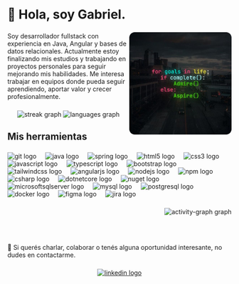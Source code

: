 <h1 align="left">👋 Hola, soy Gabriel.</h1>

###

<img align="right" height="230" src="motivational.png"  />

###

<p align="left"">Soy desarrollador fullstack con experiencia en Java, Angular y bases de datos relacionales. Actualmente estoy finalizando mis estudios y trabajando en proyectos personales para seguir mejorando mis habilidades. Me interesa trabajar en equipos donde pueda seguir aprendiendo, aportar valor y crecer profesionalmente.</p>

###

<div align="center">
  <img src="https://streak-stats.demolab.com?user=GabrielDeMaussion&locale=es&mode=weekly&theme=react&hide_border=false&border_radius=5&date_format=j/n%5B/Y%5D" height="120" alt="streak graph"  />
  <img src="https://github-readme-stats.vercel.app/api/top-langs?username=GabrielDeMaussion&locale=es&hide_title=false&layout=compact&card_width=320&langs_count=5&theme=react&hide_border=false&order=2" height="120" alt="languages graph"  />
</div>


###

<h2 align="left">Mis herramientas</h2>

###

<div align="left">
  <img src="https://cdn.jsdelivr.net/gh/devicons/devicon/icons/git/git-original.svg" height="30" alt="git logo"  />
  <img width="12" />
  <img src="https://cdn.jsdelivr.net/gh/devicons/devicon/icons/java/java-original.svg" height="30" alt="java logo"  />
  <img width="12" />
  <img src="https://cdn.jsdelivr.net/gh/devicons/devicon/icons/spring/spring-original.svg" height="30" alt="spring logo"  />
  <img width="12" />
  <img src="https://cdn.jsdelivr.net/gh/devicons/devicon/icons/html5/html5-original.svg" height="30" alt="html5 logo"  />
  <img width="12" />
  <img src="https://cdn.jsdelivr.net/gh/devicons/devicon/icons/css3/css3-original.svg" height="30" alt="css3 logo"  />
  <img width="12" />
  <img src="https://cdn.jsdelivr.net/gh/devicons/devicon/icons/javascript/javascript-original.svg" height="30" alt="javascript logo"  />
  <img width="12" />
  <img src="https://cdn.jsdelivr.net/gh/devicons/devicon/icons/typescript/typescript-original.svg" height="30" alt="typescript logo"  />
  <img width="12" />
  <img src="https://cdn.jsdelivr.net/gh/devicons/devicon/icons/bootstrap/bootstrap-original.svg" height="30" alt="bootstrap logo"  />
  <img width="12" />
  <img src="https://cdn.jsdelivr.net/gh/devicons/devicon/icons/tailwindcss/tailwindcss-original-wordmark.svg" height="30" alt="tailwindcss logo"  />
  <img width="12" />
  <img src="https://cdn.jsdelivr.net/gh/devicons/devicon/icons/angularjs/angularjs-original.svg" height="30" alt="angularjs logo"  />
  <img width="12" />
  <img src="https://cdn.jsdelivr.net/gh/devicons/devicon/icons/nodejs/nodejs-original.svg" height="30" alt="nodejs logo"  />
  <img width="12" />
  <img src="https://cdn.jsdelivr.net/gh/devicons/devicon/icons/npm/npm-original-wordmark.svg" height="30" alt="npm logo"  />
  <img width="12" />
  <img src="https://cdn.jsdelivr.net/gh/devicons/devicon/icons/csharp/csharp-original.svg" height="30" alt="csharp logo"  />
  <img width="12" />
  <img src="https://cdn.jsdelivr.net/gh/devicons/devicon/icons/dotnetcore/dotnetcore-original.svg" height="30" alt="dotnetcore logo"  />
  <img width="12" />
  <img src="https://cdn.jsdelivr.net/gh/devicons/devicon/icons/nuget/nuget-original.svg" height="30" alt="nuget logo"  />
  <img width="12" />
  <img src="https://cdn.jsdelivr.net/gh/devicons/devicon/icons/microsoftsqlserver/microsoftsqlserver-plain.svg" height="30" alt="microsoftsqlserver logo"  />
  <img width="12" />
  <img src="https://cdn.jsdelivr.net/gh/devicons/devicon/icons/mysql/mysql-original.svg" height="30" alt="mysql logo"  />
  <img width="12" />
  <img src="https://cdn.jsdelivr.net/gh/devicons/devicon/icons/postgresql/postgresql-original.svg" height="30" alt="postgresql logo"  />
  <img width="12" />
  <img src="https://cdn.jsdelivr.net/gh/devicons/devicon/icons/docker/docker-original.svg" height="30" alt="docker logo"  />
  <img width="12" />
  <img src="https://cdn.jsdelivr.net/gh/devicons/devicon/icons/figma/figma-original.svg" height="30" alt="figma logo"  />
  <img width="12" />
  <img src="https://cdn.jsdelivr.net/gh/devicons/devicon/icons/jira/jira-original.svg" height="30" alt="jira logo"  />
</div>

###

<div align="right">
  <img src="https://github-readme-activity-graph.vercel.app/graph?username=GabrielDeMaussion&radius=15&theme=react&area=true&order=5&hide_border=true&hide_title=false&custom_title=Contribuciones%20en%20los%20%C3%BAltimos%2030%20d%C3%ADas" height="300" alt="activity-graph graph"  />
</div>

###

<br clear="both">

<!-- <img src="https://raw.githubusercontent.com/GabrielDeMaussion/GabrielDeMaussion/output/snake.svg" alt="Snake animation" /> -->

###

<p align="left">🤝 Si querés charlar, colaborar o tenés alguna oportunidad interesante, no dudes en contactarme.</p>

###

<div align="center">
  <a href="https://www.linkedin.com/in/gabriel-de-maussion/" target="_blank">
    <img src="https://img.shields.io/static/v1?message=LinkedIn&logo=linkedin&label=&color=0077B5&logoColor=white&labelColor=&style=for-the-badge" height="40" alt="linkedin logo"  />
  </a>
</div>

###

